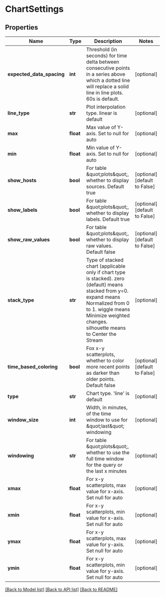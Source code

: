# ChartSettings

## Properties
Name | Type | Description | Notes
------------ | ------------- | ------------- | -------------
**expected_data_spacing** | **int** | Threshold (in seconds) for time delta between consecutive points in a series above which a dotted line will replace a solid line in line plots.  60s is default. | [optional] 
**line_type** | **str** | Plot interpolation type.  linear is default | [optional] 
**max** | **float** | Max value of Y-axis.  Set to null for auto | [optional] 
**min** | **float** | Min value of Y-axis.  Set to null for auto | [optional] 
**show_hosts** | **bool** | For table \&quot;plots\&quot;, whether to display sources.  Default true | [optional] [default to False]
**show_labels** | **bool** | For table \&quot;plots\&quot;, whether to display labels.  Default true | [optional] [default to False]
**show_raw_values** | **bool** | For table \&quot;plots\&quot;, whether to display raw values.  Default false | [optional] [default to False]
**stack_type** | **str** | Type of stacked chart (applicable only if chart type is stacked).  zero (default) means stacked from y&#x3D;0.  expand means Normalized from 0 to 1.  wiggle means Minimize weighted changes. silhouette means to Center the Stream | [optional] 
**time_based_coloring** | **bool** | Fox x-y scatterplots, whether to color more recent points as darker than older points. Default false | [optional] [default to False]
**type** | **str** | Chart type.  &#39;line&#39; is default | [optional] 
**window_size** | **int** | Width, in minutes, of the time window to use for \&quot;last\&quot; windowing | [optional] 
**windowing** | **str** | For table \&quot;plots\&quot;, whether to use the full time window for the query or the last x minutes | [optional] 
**xmax** | **float** | For x-y scatterplots, max value for x-axis.  Set null for auto | [optional] 
**xmin** | **float** | For x-y scatterplots, min value for x-axis.  Set null for auto | [optional] 
**ymax** | **float** | For x-y scatterplots, max value for y-axis.  Set null for auto | [optional] 
**ymin** | **float** | For x-y scatterplots, min value for y-axis.  Set null for auto | [optional] 

[[Back to Model list]](../README.md#documentation-for-models) [[Back to API list]](../README.md#documentation-for-api-endpoints) [[Back to README]](../README.md)


